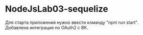 # NodeJsLab03-sequelize

Для старта приложения нужно ввести команду "npm run start".
Добавлена интеграция по OAuth2 с ВК.
